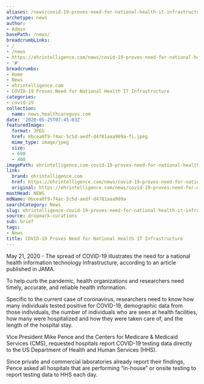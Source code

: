 ```yaml
---
aliases: /news/covid-19-proves-need-for-national-health-it-infrastructure
archetype: news
author:
- Admin
basePath: /news/
breadcrumbLinks:
- /
- /news
- https://ehrintelligence.com/news/covid-19-proves-need-for-national-health-it-infrastructure
- '#'
breadcrumbs:
- Home
- News
- ehrintelligence.com
- COVID-19 Proves Need for National Health IT Infrastructure
categories:
- covid-19
collection:
  name: news.healthcareguys.com
date: '2020-05-25T07:45:03Z'
featuredImage:
  format: JPEG
  href: 0bcea0f9-74ac-5c5d-aedf-d4781aaa909a-fi.jpeg
  mime_type: image/jpeg
  size:
  - 690
  - 400
imagePath: ehrintelligence.com-covid-19-proves-need-for-national-health-it-infrastructure
link:
  brand: ehrintelligence.com
  href: https://ehrintelligence.com/news/covid-19-proves-need-for-national-health-it-infrastructure
  original: https://ehrintelligence.com/news/covid-19-proves-need-for-national-health-it-infrastructure
mastHead: NEWS
mdName: 0bcea0f9-74ac-5c5d-aedf-d4781aaa909a
searchCategory: News
slug: ehrintelligence-covid-19-proves-need-for-national-health-it-infrastructure
source: dropmark-curations
sub: brief
tags:
- News
title: COVID-19 Proves Need for National Health IT Infrastructure
---
```


May 21, 2020 - The spread of COVID-19 illustrates the need for a national health information technology infrastructure, according to an article published in JAMA.

To help curb the pandemic, health organizations and researchers need timely, accurate, and reliable health information.

Specific to the current case of coronavirus, researchers need to know how many individuals tested positive for COVID-19, demographic data from those individuals, the number of individuals who are seen at health facilities, how many were hospitalized and how they were taken care of, and the length of the hospital stay.

Vice President Mike Pence and the Centers for Medicare & Medicaid Services (CMS), requested hospitals report COVID-19 testing data directly to the US Department of Health and Human Services (HHS).

Since private and commercial laboratories already report their findings, Pence asked all hospitals that are performing “in-house” or onsite testing to report testing data to HHS each day.